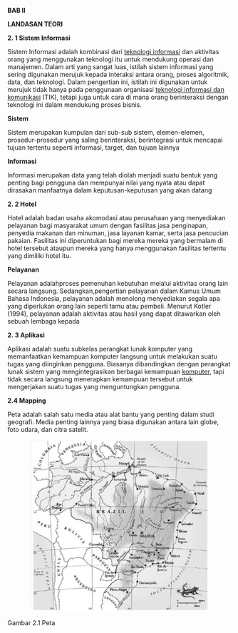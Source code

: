 **BAB II**

**LANDASAN TEORI**

**2. 1 Sistem Informasi**

Sistem Informasi  adalah kombinasi dari  [teknologi informasi](https://id.wikipedia.org/wiki/Teknologi_informasi) dan aktivitas orang yang menggunakan teknologi itu untuk mendukung operasi dan manajemen. Dalam arti yang sangat luas, istilah sistem informasi yang sering digunakan merujuk kepada interaksi antara orang, proses algoritmik, data, dan teknologi. Dalam pengertian ini, istilah ini digunakan untuk merujuk tidak hanya pada penggunaan organisasi  [teknologi informasi dan komunikasi](https://id.wikipedia.org/wiki/Teknologi_informasi_dan_komunikasi) (TIK), tetapi juga untuk cara di mana orang berinteraksi dengan teknologi ini dalam mendukung proses bisnis.
 
**Sistem**

Sistem merupakan kumpulan dari sub-sub sistem, elemen-elemen, prosedur-prosedur yang saling berinteraksi, berintegrasi untuk mencapai tujuan tertentu seperti informasi, target, dan tujuan lainnya

**Informasi**

Informasi merupakan data yang telah diolah menjadi suatu bentuk yang penting bagi pengguna dan mempunyai nilai yang nyata atau dapat dirasakan manfaatnya dalam keputusan-keputusan yang akan datang

**2. 2 Hotel**

Hotel adalah badan usaha akomodasi atau perusahaan yang menyediakan pelayanan bagi masyarakat umum dengan fasilitas jasa penginapan, penyedia makanan dan minuman, jasa layanan kamar, serta jasa pencucian pakaian. Fasilitas ini diperuntukan bagi mereka mereka yang bermalam di hotel tersebut ataupun mereka yang hanya menggunakan fasilitas tertentu yang dimiliki hotel itu.

**Pelayanan**

Pelayanan adalahproses pemenuhan kebutuhan melalui aktivitas orang lain secara langsung. Sedangkan,pengertian pelayanan dalam Kamus Umum Bahasa Indonesia, pelayanan adalah menolong menyediakan segala apa yang diperlukan orang lain seperti tamu atau pembeli. Menurut Kotler (1994), pelayanan adalah aktivitas atau hasil yang dapat ditawarkan oleh sebuah lembaga kepada

**2. 3 Aplikasi**

Aplikasi  adalah suatu subkelas perangkat lunak komputer yang memanfaatkan kemampuan komputer langsung untuk melakukan suatu tugas yang diinginkan pengguna. Biasanya dibandingkan dengan perangkat lunak sistem yang mengintegrasikan berbagai kemampuan [komputer](http://definisimu.blogspot.com/2012/07/definisi-komputer.html), tapi tidak secara langsung menerapkan kemampuan tersebut untuk mengerjakan suatu tugas yang menguntungkan pengguna.
 
**2.4  Mapping**

Peta adalah  salah satu media atau alat bantu yang penting dalam studi geografi. Media penting lainnya yang biasa digunakan antara lain globe, foto udara, dan citra satelit.

<p align="center">
  <img src="../../img/proposal/peta.PNG" width="400px">
</p>

Gambar 2.1 Peta
